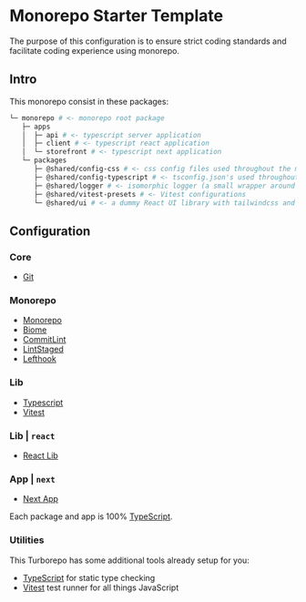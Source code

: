 # Monorepo Starter Template

The purpose of this configuration is to ensure strict coding standards and facilitate coding experience using monorepo.

## Intro

This monorepo consist in these packages:

```bash
└─ monorepo # <- monorepo root package
   ├─ apps
   │  ├─ api # <- typescript server application
   │  ├─ client # <- typescript react application
   │  └─ storefront # <- typescript next application
   └─ packages
      ├─ @shared/config-css # <- css config files used throughout the monorepo
      ├─ @shared/config-typescript # <- tsconfig.json's used throughout the monorepo
      ├─ @shared/logger # <- isomorphic logger (a small wrapper around console.log)
      ├─ @shared/vitest-presets # <- Vitest configurations
      └─ @shared/ui # <- a dummy React UI library with tailwindcss and shadcn
```

## Configuration

### Core

- [Git](/docs/core/git.md)

### Monorepo

- [Monorepo](docs/packages/monorepo.md)
- [Biome](/tools/biome.md)
- [CommitLint](/tools/commitlint.md)
- [LintStaged](/docs/tools/lint-staged.md)
- [Lefthook](/docs/tools/lefthook.md)

### Lib

- [Typescript](/packages/typescript.md)
- [Vitest](/packages/vitest.md)

### Lib | `react`

- [React Lib](https://react.dev/)

### App | `next`

- [Next App](https://nextjs.org/)

Each package and app is 100% [TypeScript](https://www.typescriptlang.org/).

### Utilities

This Turborepo has some additional tools already setup for you:

- [TypeScript](https://www.typescriptlang.org/) for static type checking
- [Vitest](https://vitest.dev/) test runner for all things JavaScript

